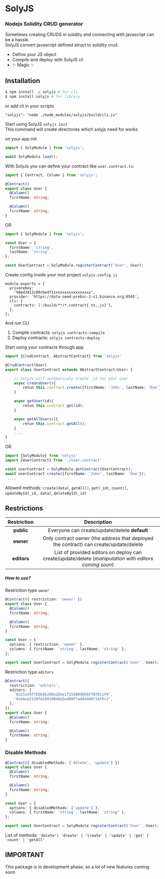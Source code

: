 # SolyJS

### Nodejs Solidity CRUD generator

Sometimes creating CRUDS in solidity and connecting with javascript can be a hassle.\
SolyJS convert javascript defined struct to solidity crud.

- Define your JS object
- Compile and deploy with SolyJS cli
- ✨ Magic ✨

## Installation

```bash
$ npm install -g solyjs # for cli
$ npm install solyjs # for library
```

or add cli in your scripts

```
"solyjs": "node ./node_modules/solyjs/build/cli.js"
```

Start using SolyJS
`solyjs init`\
 This command will create directories which solyjs need for works

on your app init

```typescript
import { SolyModule } from 'solyjs';

await SolyModule.load();
```

With SolyJs you can define your contract like `user.contract.ts`:

```typescript
import { Contract, Column } from 'solyjs';

@Contract()
export class User {
  @Column()
  firstName: string;

  @Column()
  firstName: string;
}
```

OR

```typescript
import { SolyModule } from 'solyjs';

const User = {
  firstName: 'string',
  lastName: 'string',
};

const UserContract = SolyModule.registerContract('User', User);
```

Create config inside your root project `solyjs.config.js`

```
module.exports = {
  privateKey:
    '98ed3412c00cbe4f11xxxxxxxxxxxxxxxx',
  provider: 'https://data-seed-prebsc-1-s1.binance.org:8545',
  cli: {
    contracts: ['/build/**/*.contract{.ts,.js}'],
  },
};
```

And run CLI

1. Compile contracts:
   `solyjs contracts:compile`
2. Deploy contracts:
   `solyjs contracts:deploy`

Start using your contracts through app

```typescript
import {CrudContract, AbstractContract} from 'solyjs'

@CrudContract(User)
export class UserContract extends AbstractContract<User> {

    // SolyJs will automaticaly create _id for your user
    async createUser(){
        retun this.contract.create({firstName: 'John', lastName: 'Doe'});
    }

    async getUser(id){
        retun this.contract.get(id);
    }

    async getAllUsers(){
        retun this.contract.getAll();
    }
    ....
}
```

OR

```typescript
import {SolyModule} from 'solyjs'
import {UserContract} from './user.contract'

const userContract = SolyModule.getContract(UserContract);
await userContract.create({firstName: 'John', lastName: 'Doe'});
 ....
```

Allowed methods:
`create(data)`, `getAll()`, `get(_id)`, `count()`, `updateById(_id, data)`, `deleteById(_id)`

## Restrictions

| Restriction |                                              Description                                              |
| :---------: | :---------------------------------------------------------------------------------------------------: |
| **public**  |                             Everyone can create/update/delete **default**                             |
|  **owner**  |         Only contract owner (the address that deployed the contract) can create/update/delete         |
| **editors** | List of provided editors on deploy can create/update/delete (_manipulation with editors coming soon_) |

##### How to use?

Restriction type `owner`

```typescript
@Contract({ restriction: 'owner' })
export class User {
  @Column()
  firstName: string;

  @Column()
  firstName: string;
}

const User = {
  options: { restriction: 'owner' },
  columns: { firstName: 'string', lastName: 'string' },
};

export const UserContract = SolyModule.registerContract('User', User);
```

Restriction type `editors`

```typescript
@Contract({
  restriction: 'editors',
  editors: [
    '0x25a39f7E0b8b2D6b2Ebe1f155B09EE6FfB7D11F9',
    '0xbAce2110fA28910B48a5ed08F7ad844d8f1Af6c2',
  ],
})
export class User {
  @Column()
  firstName: string;

  @Column()
  firstName: string;
}
```

### Disable Methods

```typescript
@Contract({ disabledMethods: ['delete', 'update'] })
export class User {
  @Column()
  firstName: string;

  @Column()
  firstName: string;
}

const User = {
  options: { disabledMethods: ['update'] },
  columns: { firstName: 'string', lastName: 'string' },
};

export const UserContract = SolyModule.registerContract('User', User);
```

List of methods: `'delete'| 'dreate' | 'create' | 'update' | 'get' | 'count' | 'getAll' `

## IMPORTANT

This package is in development phase, so a lot of new features coming soon

